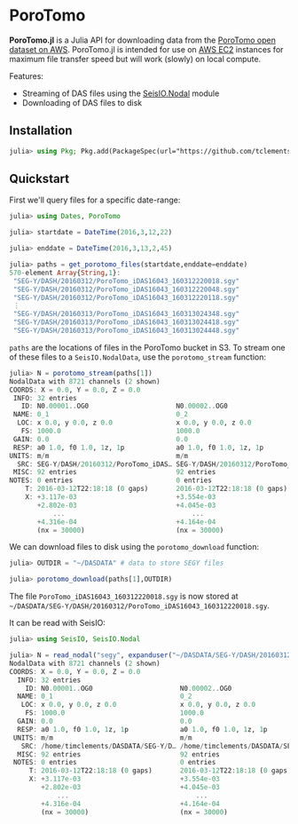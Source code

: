 # PoroTomo

**PoroTomo.jl** is a Julia API for downloading data from the [PoroTomo open dataset on AWS](https://registry.opendata.aws/nrel-pds-porotomo/). PoroTomo.jl is intended for use on [AWS EC2](https://aws.amazon.com/ec2) instances for maximum file transfer speed but will work (slowly) on local compute.  

Features: 
- Streaming of DAS files using the [SeisIO.Nodal](https://seisio.readthedocs.io/en/latest/src/Submodules/nodal.html) module
- Downloading of DAS files to disk


## Installation

```julia
julia> using Pkg; Pkg.add(PackageSpec(url="https://github.com/tclements/PoroTomo.jl", rev="main"))
```

## Quickstart

First we'll query files for a specific date-range: 

```julia
julia> using Dates, PoroTomo

julia> startdate = DateTime(2016,3,12,22)

julia> enddate = DateTime(2016,3,13,2,45)

julia> paths = get_porotomo_files(startdate,enddate=enddate)
570-element Array{String,1}:
 "SEG-Y/DASH/20160312/PoroTomo_iDAS16043_160312220018.sgy"
 "SEG-Y/DASH/20160312/PoroTomo_iDAS16043_160312220048.sgy"
 "SEG-Y/DASH/20160312/PoroTomo_iDAS16043_160312220118.sgy"
 ⋮
 "SEG-Y/DASH/20160313/PoroTomo_iDAS16043_160313024348.sgy"
 "SEG-Y/DASH/20160313/PoroTomo_iDAS16043_160313024418.sgy"
 "SEG-Y/DASH/20160313/PoroTomo_iDAS16043_160313024448.sgy"
 ```
 
 `paths` are the locations of files in the PoroTomo bucket in S3. To stream one of these files to a `SeisIO.NodalData`, use the `porotomo_stream` function:
 
 ```julia
 julia> N = porotomo_stream(paths[1])
 NodalData with 8721 channels (2 shown)
COORDS: X = 0.0, Y = 0.0, Z = 0.0
  INFO: 32 entries
    ID: N0.00001..OG0                      N0.00002..OG0                      …
  NAME: 0_1                                0_2                                …
   LOC: x 0.0, y 0.0, z 0.0                x 0.0, y 0.0, z 0.0                …
    FS: 1000.0                             1000.0                             …
  GAIN: 0.0                                0.0                                …
  RESP: a0 1.0, f0 1.0, 1z, 1p             a0 1.0, f0 1.0, 1z, 1p             …
 UNITS: m/m                                m/m                                …
   SRC: SEG-Y/DASH/20160312/PoroTomo_iDAS… SEG-Y/DASH/20160312/PoroTomo_iDAS… …
  MISC: 92 entries                         92 entries                         …
 NOTES: 0 entries                          0 entries                          …
     T: 2016-03-12T22:18:18 (0 gaps)       2016-03-12T22:18:18 (0 gaps)       …
     X: +3.117e-03                         +3.554e-03                         …
        +2.802e-03                         +4.045e-03                         …
            ...                                ...                            …
        +4.316e-04                         +4.164e-04                         …
        (nx = 30000)                       (nx = 30000)                       …
```

We can download files to disk using the `porotomo_download` function: 

```julia
julia> OUTDIR = "~/DASDATA" # data to store SEGY files 

julia> porotomo_download(paths[1],OUTDIR)
```
The file `PoroTomo_iDAS16043_160312220018.sgy` is now stored at `~/DASDATA/SEG-Y/DASH/20160312/PoroTomo_iDAS16043_160312220018.sgy`. 

It can be read with SeisIO: 
```julia
julia> using SeisIO, SeisIO.Nodal 

julia> N = read_nodal("segy", expanduser("~/DASDATA/SEG-Y/DASH/20160312/PoroTomo_iDAS16043_160312220018.sgy"))
NodalData with 8721 channels (2 shown)
COORDS: X = 0.0, Y = 0.0, Z = 0.0
  INFO: 32 entries
    ID: N0.00001..OG0                      N0.00002..OG0                      …
  NAME: 0_1                                0_2                                …
   LOC: x 0.0, y 0.0, z 0.0                x 0.0, y 0.0, z 0.0                …
    FS: 1000.0                             1000.0                             …
  GAIN: 0.0                                0.0                                …
  RESP: a0 1.0, f0 1.0, 1z, 1p             a0 1.0, f0 1.0, 1z, 1p             …
 UNITS: m/m                                m/m                                …
   SRC: /home/timclements/DASDATA/SEG-Y/D… /home/timclements/DASDATA/SEG-Y/D… …
  MISC: 92 entries                         92 entries                         …
 NOTES: 0 entries                          0 entries                          …
     T: 2016-03-12T22:18:18 (0 gaps)       2016-03-12T22:18:18 (0 gaps)       …
     X: +3.117e-03                         +3.554e-03                         …
        +2.802e-03                         +4.045e-03                         …
            ...                                ...                            …
        +4.316e-04                         +4.164e-04                         …
        (nx = 30000)                       (nx = 30000)                       …
```
